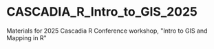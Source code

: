 # CASCADIA_R_Intro_to_GIS_2025
Materials for 2025 Cascadia R Conference workshop, "Intro to GIS and Mapping in R"
